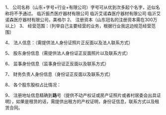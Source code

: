 
1、 公司名称（山东+字号+行业+有限公司）字号可从优到次多起个名字，近似名称将不予通过。
		临沂振杰医疗器材有限公司
		临沂艾诺森医疗器材有限公司
		临沂艾诺森医疗器材有限公司，美格尔
2、 注册资本（山东冠名的注册资本需在300万以上）
3、 经营范围：（列举自己主要经营的业务，根据行业我这边规范经营范围）
 
4、 法人信息：（需提供法人身份证照片正反面以及法人联系方式）
 
5、 股东身份信息（需提供法人身份证正反面照片以及联系方式）
 
6、 监事身份信息（监事身份证正反面以及联系方式）
 
7、 财务负责人身份信息（身份证正反面以及联系方式）
 
8、 各个股东股权占比情况：
 
9、 注册地址信息精确到**路**号（提供不动产权证或房产证照片或者村居委会出具证明），如果是租赁的话，需提供出租方的产权证明，身份证信息，联系方式以及租赁合同。
<!--stackedit_data:
eyJoaXN0b3J5IjpbOTcwOTcwNjY1XX0=
-->